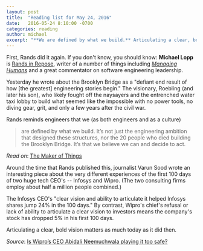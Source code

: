 ```yaml
---
layout: post
title:  "Reading list for May 24, 2016"
date:   2016-05-24 8:10:00 -0700
categories: reading
author: michael
excerpt: "**We are defined by what we build.** Articulating a clear, bold vision matters as much today as it did when we built the Brooklyn Bridge"
---
```


First, Rands did it again. If you don't know, you should know: **Michael Lopp** is [Rands in Repose](http://randsinrepose.com/), writer of a number of things including *[Managing Humans](http://www.amazon.com/Managing-Humans-Humorous-Software-Engineering/dp/1430243147)* and a great commentator on software engineering leadership.

Yesterday he wrote about the Brooklyn Bridge as a "defiant end result of how [the greatest] engineering stories begin." The visionary, Roebling (and later his son), who likely fought off the naysayers and the entrenched water taxi lobby to build what seemed like the impossible with no power tools, no diving gear, grit, and only a few years after the civil war.

Rands reminds engineers that we (as both engineers and as a culture)

>are defined by what we build. It’s not just the engineering ambition that designed these structures, nor the 20 people who died building the Brooklyn Bridge. It’s that we believe we can and decide to act.

*Read on*: [The Maker of Things](https://medium.com/@rands/the-maker-of-things-9c3f23b897a1)

Around the time that Rands published this, journalist Varun Sood wrote an interesting piece about the very different experiences of the first 100 days of two huge tech CEO's -- Infosys and Wipro. (The two consulting firms employ about half a million people combined.)

The Infosys CEO's "clear vision and ability to articulate it helped Infosys shares jump 24% in the 100 days." By contrast, Wipro's chief's refusal or lack of ability to articulate a clear vision to investors means the company's stock has dropped 5% in his first 100 days.

Articulating a clear, bold vision matters as much today as it did then.

*Source*: [Is Wipro’s CEO Abidali Neemuchwala playing it too safe?](http://www.livemint.com/Companies/GxHhYcvKbAROzAtQ7EuyfL/Is-Wipros-CEO-Abidali-Neemuchwala-playing-it-too-safe.html)
